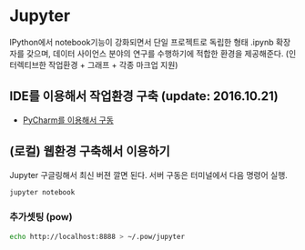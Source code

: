 # Jupyter

IPython에서 notebook기능이 강화되면서 단일 프로젝트로 독립한 형태
.ipynb 확장자를 갖으며, 데이터 사이언스 분야의 연구를 수행하기에 적합한 환경을 제공해준다.
(인터렉티브한 작업환경 + 그래프 + 각종 마크업 지원)

## IDE를 이용해서 작업환경 구축 (update: 2016.10.21)

- [PyCharm를 이용해서 구동](jupyter-on-pycharm.md)

## (로컬) 웹환경 구축해서 이용하기

Jupyter 구글링해서 최신 버젼 깔면 된다.
서버 구동은 터미널에서 다음 명령어 실행.

```bash
jupyter notebook
```

### 추가셋팅 (pow)

```bash
echo http://localhost:8888 > ~/.pow/jupyter
```
